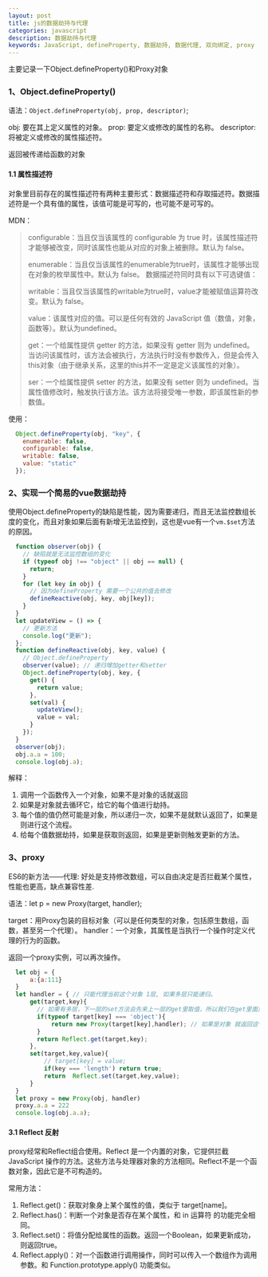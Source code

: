 ```yaml
---
layout: post
title: js的数据劫持与代理
categories: javascript
description: 数据劫持与代理
keywords: JavaScript, defineProperty, 数据劫持, 数据代理, 双向绑定, proxy
---
```



主要记录一下Object.defineProperty()和Proxy对象

### 1、Object.defineProperty()

语法：`Object.defineProperty(obj, prop, descriptor)`;

obj: 要在其上定义属性的对象。
prop: 要定义或修改的属性的名称。
descriptor: 将被定义或修改的属性描述符。

返回被传递给函数的对象


#### 1.1 属性描述符

对象里目前存在的属性描述符有两种主要形式：数据描述符和存取描述符。数据描述符是一个具有值的属性，该值可能是可写的，也可能不是可写的。

MDN：

> configurable：当且仅当该属性的 configurable 为 true 时，该属性描述符才能够被改变，同时该属性也能从对应的对象上被删除。默认为 false。
> 
> enumerable：当且仅当该属性的enumerable为true时，该属性才能够出现在对象的枚举属性中。默认为 false。
数据描述符同时具有以下可选键值：
>
> writable：当且仅当该属性的writable为true时，value才能被赋值运算符改变。默认为 false。
> 
> value：该属性对应的值。可以是任何有效的 JavaScript 值（数值，对象，函数等）。默认为undefined。
>
> get：一个给属性提供 getter 的方法，如果没有 getter 则为 undefined。当访问该属性时，该方法会被执行，方法执行时没有参数传入，但是会传入this对象（由于继承关系，这里的this并不一定是定义该属性的对象）。
> 
> ser：一个给属性提供 setter 的方法，如果没有 setter 则为 undefined。当属性值修改时，触发执行该方法。该方法将接受唯一参数，即该属性新的参数值。

使用：

```js
  Object.defineProperty(obj, "key", {
    enumerable: false,
    configurable: false,
    writable: false,
    value: "static"
  });
```


### 2、实现一个简易的vue数据劫持

使用Object.defineProperty的缺陷是性能，因为需要递归，而且无法监控数组长度的变化，而且对象如果后面有新增无法监控到，这也是vue有一个`vm.$set`方法的原因。

```js
  function observer(obj) {
    // 缺陷就是无法监控数组的变化
    if (typeof obj !== "object" || obj == null) {
      return;
    }
    for (let key in obj) {
      // 因为defineProperty 需要一个公共的值去修改
      defineReactive(obj, key, obj[key]);
    }
  }
  let updateView = () => {
    // 更新方法
    console.log("更新");
  };
  function defineReactive(obj, key, value) {
    // Object.defineProperty
    observer(value); // 递归增加getter和setter
    Object.defineProperty(obj, key, {
      get() {
        return value;
      },
      set(val) {
        updateView();
        value = val;
      }
    });
  }
  observer(obj);
  obj.a.a = 100;
  console.log(obj.a); 
```

解释：
1. 调用一个函数传入一个对象，如果不是对象的话就返回
2. 如果是对象就去循环它，给它的每个值进行劫持。
3. 每个值的值仍然可能是对象，所以递归一次，如果不是就默认返回了，如果是则进行这个流程。
4. 给每个值数据劫持，如果是获取则返回，如果是更新则触发更新的方法。


### 3、proxy

ES6的新方法——代理: 好处是支持修改数组，可以自由决定是否拦截某个属性，性能也更高，缺点兼容性差.

语法：let p = new Proxy(target, handler); 

target：用Proxy包装的目标对象（可以是任何类型的对象，包括原生数组，函数，甚至另一个代理）。
handler：一个对象，其属性是当执行一个操作时定义代理的行为的函数。

返回一个proxy实例，可以再次操作。

```js
  let obj = {
      a:{a:111}
  }
  let handler = { // 只能代理当前这个对象 1层, 如果多层只能递归。
      get(target,key){
        // 如果有多层，下一层的set方法会先来上一层的get里取值，所以我们在get里面加一层监控，如果来取值且为对象的话，就执行返回一个proxy，返回一个当前值的代理
        if(typeof target[key] === 'object'){
            return new Proxy(target[key],handler); // 如果是对象 就返回这个对象的代理
        }
        return Reflect.get(target,key);
      },
      set(target,key,value){
          // target[key] = value;
          if(key === 'length') return true;
          return  Reflect.set(target,key,value);
      }
  }
  let proxy = new Proxy(obj, handler)
  proxy.a.a = 222
  console.log(obj.a.a);
```


#### 3.1 Reflect 反射

proxy经常和Reflect组合使用。Reflect 是一个内置的对象，它提供拦截 JavaScript 操作的方法。这些方法与处理器对象的方法相同。Reflect不是一个函数对象，因此它是不可构造的。

常用方法：
1. Reflect.get()：获取对象身上某个属性的值，类似于 target[name]。
2. Reflect.has()：判断一个对象是否存在某个属性，和 in 运算符 的功能完全相同。
3. Reflect.set()：将值分配给属性的函数。返回一个Boolean，如果更新成功，则返回true。
4. Reflect.apply()：对一个函数进行调用操作，同时可以传入一个数组作为调用参数。和 Function.prototype.apply() 功能类似。













